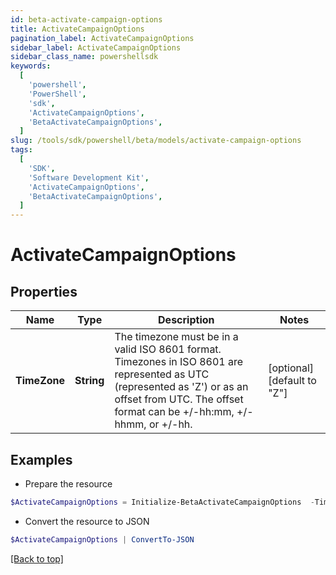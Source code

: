 ```yaml
---
id: beta-activate-campaign-options
title: ActivateCampaignOptions
pagination_label: ActivateCampaignOptions
sidebar_label: ActivateCampaignOptions
sidebar_class_name: powershellsdk
keywords:
  [
    'powershell',
    'PowerShell',
    'sdk',
    'ActivateCampaignOptions',
    'BetaActivateCampaignOptions',
  ]
slug: /tools/sdk/powershell/beta/models/activate-campaign-options
tags:
  [
    'SDK',
    'Software Development Kit',
    'ActivateCampaignOptions',
    'BetaActivateCampaignOptions',
  ]
---
```


# ActivateCampaignOptions

## Properties

| Name | Type | Description | Notes |
| --- | --- | --- | --- |
| **TimeZone** | **String** | The timezone must be in a valid ISO 8601 format. Timezones in ISO 8601 are represented as UTC (represented as 'Z') or as an offset from UTC. The offset format can be +/-hh:mm, +/-hhmm, or +/-hh. | [optional] [default to "Z"] |

## Examples

- Prepare the resource

```powershell
$ActivateCampaignOptions = Initialize-BetaActivateCampaignOptions  -TimeZone -05:00
```

- Convert the resource to JSON

```powershell
$ActivateCampaignOptions | ConvertTo-JSON
```

[[Back to top]](#)
